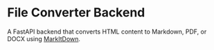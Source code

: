 # File Converter Backend

A FastAPI backend that converts HTML content to Markdown, PDF, or DOCX using [MarkItDown](https://github.com/microsoft/markitdown).
